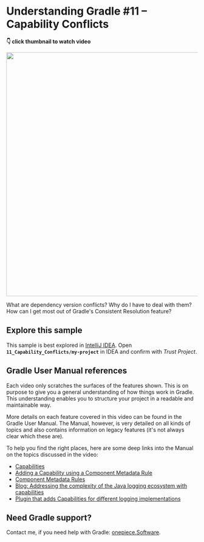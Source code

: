 # Understanding Gradle #11 – Capability Conflicts

**👇 click thumbnail to watch video**

[<img src="https://onepiecesoftware.github.io/img/videos/11.png" width="640">](https://www.youtube.com/watch?v=5g20kbbqBFk&list=PLWQK2ZdV4Yl2k2OmC_gsjDpdIBTN0qqkE)

What are dependency version conflicts? Why do I have to deal with them? How can I get most out of Gradle's Consistent Resolution feature?

## Explore this sample

This sample is best explored in [IntelliJ IDEA](https://www.jetbrains.com/idea/download).
Open **`11_Capability_Conflicts/my-project`** in IDEA and confirm with _Trust Project_.

## Gradle User Manual references

Each video only scratches the surfaces of the features shown.
This is on purpose to give you a general understanding of how things work in Gradle.
This understanding enables you to structure your project in a readable and maintainable way.

More details on each feature covered in this video can be found in the Gradle User Manual.
The Manual, however, is very detailed on all kinds of topics and also contains information on legacy features (it's not always clear which these are).

To help you find the right places, here are some deep links into the Manual on the topics discussed in the video:

* [Capabilities](https://docs.gradle.org/current/userguide/component_capabilities.html#capabilities_as_first_level_concept)
* [Adding a Capability using a Component Metadata Rule](https://docs.gradle.org/current/userguide/component_capabilities.html#sec:declaring-capabilities-external-modules)
* [Component Metadata Rules](https://docs.gradle.org/current/userguide/component_metadata_rules.html)
* [Blog: Addressing the complexity of the Java logging ecosystem with capabilities](https://blog.gradle.org/addressing-logging-complexity-capabilities)
* [Plugin that adds Capabilities for different logging implementations](https://github.com/ljacomet/logging-capabilities)

## Need Gradle support?

Contact me, if you need help with Gradle: [onepiece.Software](http://onepiece.software).

